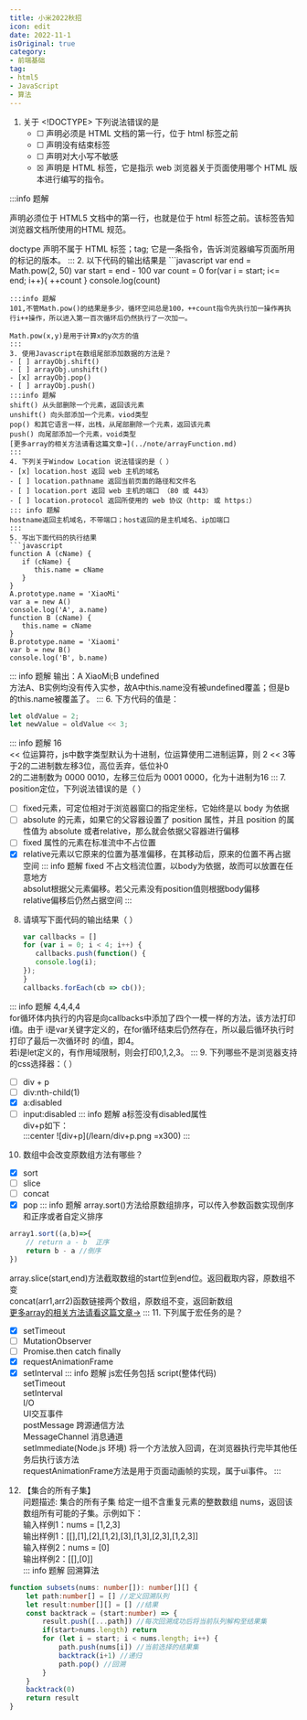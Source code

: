 ```yaml
---
title: 小米2022秋招
icon: edit
date: 2022-11-1
isOriginal: true
category:
- 前端基础
tag:
- html5
- JavaScript
- 算法
---
```


1. 关于 <!DOCTYPE> 下列说法错误的是
   - [ ] <!DOCTYPE> 声明必须是 HTML 文档的第一行，位于 html 标签之前
   - [ ] <!DOCTYPE> 声明没有结束标签 
   - [ ] <!DOCTYPE> 声明对大小写不敏感
   - [x] <!DOCTYPE> 声明是 HTML 标签，它是指示 web 浏览器关于页面使用哪个 HTML 版本进行编写的指令。
:::info 题解
<!DOCTYPE> 声明必须位于 HTML5 文档中的第一行，也就是位于 html 标签之前。该标签告知浏览器文档所使用的HTML 规范。

doctype 声明不属于 HTML 标签；tag; 它是一条指令，告诉浏览器编写页面所用的标记的版本。
:::
2. 以下代码的输出结果是
    ```javascript
    var end = Math.pow(2, 50)
    var start = end - 100
    var count = 0
    for(var i = start; i<= end; i++){
        ++count
    }
    console.log(count)
   ```
:::info 题解
101,不管Math.pow()的结果是多少，循环空间总是100，++count指令先执行加一操作再执行i++操作，所以进入第一百次循环后仍然执行了一次加一。

Math.pow(x,y)是用于计算x的y次方的值
:::
3. 使用Javascript在数组尾部添加数据的方法是？
   - [ ] arrayObj.shift()
   - [ ] arrayObj.unshift()
   - [x] arrayObj.pop()
   - [ ] arrayObj.push()
:::info 题解
shift() 从头部删除一个元素，返回该元素  
unshift() 向头部添加一个元素，viod类型  
pop() 和其它语言一样，出栈，从尾部删除一个元素，返回该元素  
push() 向尾部添加一个元素，void类型  
[更多array的相关方法请看这篇文章→](../note/arrayFunction.md)
::: 
4. 下列关于Window Location 说法错误的是（ ）
   - [x] location.host 返回 web 主机的域名
   - [ ] location.pathname 返回当前页面的路径和文件名
   - [ ] location.port 返回 web 主机的端口 （80 或 443）
   - [ ] location.protocol 返回所使用的 web 协议（http: 或 https:）
::: info 题解
hostname返回主机域名，不带端口；host返回的是主机域名、ip加端口
:::
5. 写出下面代码的执行结果
   ```javascript
   function A (cName) {
      if (cName) {
         this.name = cName
      }
   }
   A.prototype.name = 'XiaoMi'
   var a = new A()
   console.log('A', a.name)
   function B (cName) {
      this.name = cName
   }
   B.prototype.name = 'Xiaomi'
   var b = new B()
   console.log('B', b.name)
   ````
::: info 题解
输出：A XiaoMi;B undefined  
方法A、B实例均没有传入实参，故A中this.name没有被undefined覆盖；但是b的this.name被覆盖了。
:::
6. 下方代码的值是：
   ```javascript
   let oldValue = 2; 
   let newValue = oldValue << 3;
   ```
::: info 题解
16  
<< 位运算符，js中数字类型默认为十进制，位运算使用二进制运算，则 2 << 3等于2的二进制数左移3位，高位丢弃，低位补0  
2的二进制数为 0000 0010，左移三位后为 0001 0000，化为十进制为16
:::
7. position定位，下列说法错误的是（ ）
   - [ ] fixed元素，可定位相对于浏览器窗口的指定坐标，它始终是以 body 为依据
   - [ ] absolute 的元素，如果它的父容器设置了 position 属性，并且 position 的属性值为 absolute 或者relative，那么就会依据父容器进行偏移
   - [ ] fixed 属性的元素在标准流中不占位置
   - [x] relative元素以它原来的位置为基准偏移，在其移动后，原来的位置不再占据空间
::: info 题解 
fixed 不占文档流位置，以body为依据，故而可以放置在任意地方  
absolut根据父元素偏移。若父元素没有position值则根据body偏移  
relative偏移后仍然占据空间
:::
8. 请填写下面代码的输出结果（ ）
   ```javascript
   var callbacks = []
   for (var i = 0; i < 4; i++) {
      callbacks.push(function() {
      console.log(i);
   });
   }
   callbacks.forEach(cb => cb());
   ```
::: info 题解 
4,4,4,4  
for循环体内执行的内容是向callbacks中添加了四个一模一样的方法，该方法打印i值。由于
i是var关键字定义的，在for循环结束后仍然存在，所以最后循环执行时打印了最后一次循环时
的i值，即4。  
若i是let定义的，有作用域限制，则会打印0,1,2,3。
:::
9. 下列哪些不是浏览器支持的css选择器：（ ）
   - [ ] div + p
   - [ ] div:nth-child(1)
   - [x] a:disabled
   - [ ] input:disabled
::: info 题解
a标签没有disabled属性  
div+p如下：  
:::center
![div+p](/learn/div+p.png =x300)
:::
10. 数组中会改变原数组方法有哪些？
   - [x] sort
   - [ ] slice
   - [ ] concat
   - [x] pop
::: info 题解
array.sort()方法给原数组排序，可以传入参数函数实现倒序和正序或者自定义排序
```javascript
array1.sort((a,b)=>{
    // return a - b  正序
    return b - a //倒序
})
```
array.slice(start,end)方法截取数组的start位到end位。返回截取内容，原数组不变  
concat(arr1,arr2)函数链接两个数组，原数组不变，返回新数组  
[更多array的相关方法请看这篇文章→](../note/arrayFunction.md)
:::
11. 下列属于宏任务的是？
   - [x] setTimeout
   - [ ] MutationObserver
   - [ ] Promise.then catch finally
   - [x] requestAnimationFrame
   - [x] setInterval
::: info 题解
js宏任务包括
script(整体代码)  
setTimeout  
setInterval  
I/O  
UI交互事件  
postMessage 跨源通信方法  
MessageChannel 消息通道  
setImmediate(Node.js 环境) 将一个方法放入回调，在浏览器执行完毕其他任务后执行该方法  
requestAnimationFrame方法是用于页面动画帧的实现，属于ui事件。
:::
12. 【集合的所有子集】  
    问题描述: 集合的所有子集 给定一组不含重复元素的整数数组 nums，返回该数组所有可能的子集。示例如下：  
    输入样例1：nums = [1,2,3]  
    输出样例1：[[],[1],[2],[1,2],[3],[1,3],[2,3],[1,2,3]]  
    输入样例2：nums = [0]  
    输出样例2：[[],[0]]  
::: info 题解
回溯算法
```typescript
function subsets(nums: number[]): number[][] {
    let path:number[] = [] //定义回溯队列
    let result:number[][] = [] //结果
    const backtrack = (start:number) => {
        result.push([...path]) //每次回溯成功后将当前队列解构至结果集
        if(start>nums.length) return
        for (let i = start; i < nums.length; i++) {
            path.push(nums[i]) //当前选择的结果集
            backtrack(i+1) //递归
            path.pop() //回溯
        }
    }
    backtrack(0)
    return result
}
```